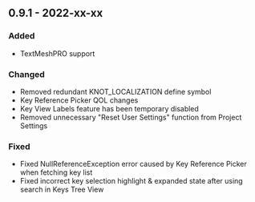 ## 0.9.1 - 2022-xx-xx

### Added
* TextMeshPRO support

### Changed
* Removed redundant KNOT_LOCALIZATION define symbol
* Key Reference Picker QOL changes
* Key View Labels feature has been temporary disabled
* Removed unnecessary "Reset User Settings" function from Project Settings

### Fixed
* Fixed NullReferenceException error caused by Key Reference Picker when fetching key list
* Fixed incorrect key selection highlight & expanded state after using search in Keys Tree View
